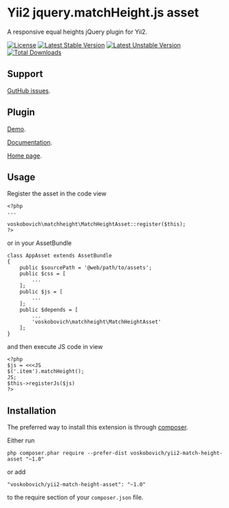 Yii2 jquery.matchHeight.js asset
================================

A responsive equal heights jQuery plugin for Yii2.

[![License](https://poser.pugx.org/voskobovich/yii2-match-height-asset/license.svg)](https://packagist.org/packages/voskobovich/yii2-match-height-asset)
[![Latest Stable Version](https://poser.pugx.org/voskobovich/yii2-match-height-asset/v/stable.svg)](https://packagist.org/packages/voskobovich/yii2-match-height-asset)
[![Latest Unstable Version](https://poser.pugx.org/voskobovich/yii2-match-height-asset/v/unstable.svg)](https://packagist.org/packages/voskobovich/yii2-match-height-asset)
[![Total Downloads](https://poser.pugx.org/voskobovich/yii2-match-height-asset/downloads.svg)](https://packagist.org/packages/voskobovich/yii2-match-height-asset)


Support
---
[GutHub issues](https://github.com/voskobovich/yii2-match-height-asset/issues).


Plugin
---
[Demo](http://brm.io/jquery-match-height-demo/).  

[Documentation](https://github.com/liabru/jquery-match-height).  

[Home page](http://brm.io/jquery-match-height/).


Usage
---

Register the asset in the code view 
```
<?php
...

voskobovich\matchheight\MatchHeightAsset::register($this);
?>
```  
or in your AssetBundle  
```
class AppAsset extends AssetBundle
{
    public $sourcePath = '@web/path/to/assets';
    public $css = [
        ...
    ];
    public $js = [
        ...
    ];
    public $depends = [
        ...
        'voskobovich\matchheight\MatchHeightAsset'
    ];
}
```  
and then execute JS code in view 
```
<?php
$js = <<<JS
$('.item').matchHeight();
JS;
$this->registerJs($js)
?>
```


Installation
---

The preferred way to install this extension is through [composer](http://getcomposer.org/download/).

Either run

```
php composer.phar require --prefer-dist voskobovich/yii2-match-height-asset "~1.0"
```

or add

```
"voskobovich/yii2-match-height-asset": "~1.0"
```

to the require section of your `composer.json` file.